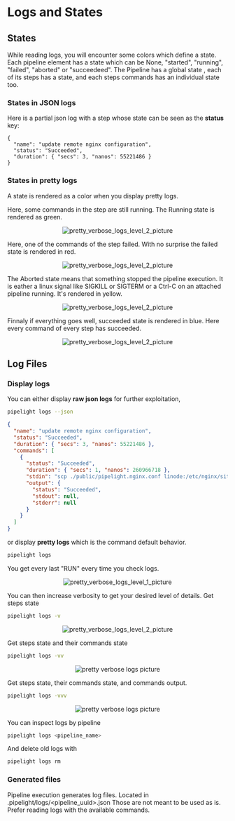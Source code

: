 # Logs and States

## States

While reading logs, you will encounter some colors which define a state.
Each pipeline element has a state which can be None, "started", "running", "failed", "aborted" or "succeedeed".
The Pipeline has a global state , each of its steps has a state,
and each steps commands has an individual state too.

### States in JSON logs

Here is a partial json log with a step whose state can be seen as the **status** key:

```json{3}
{
  "name": "update remote nginx configuration",
  "status": "Succeeded",
  "duration": { "secs": 3, "nanos": 55221486 }
}
```

### States in pretty logs

A state is rendered as a color when you display pretty logs.

Here, some commands in the step are still running.
The Running state is rendered as green.

<p align="center">
  <img class="terminal" src="/images/running_log_level_2.png" alt="pretty_verbose_logs_level_2_picture">
</p>

Here, one of the commands of the step failed.
With no surprise the failed state is rendered in red.

<p align="center">
  <img class="terminal" src="/images/failed_log_level_2.png" alt="pretty_verbose_logs_level_2_picture">
</p>

The Aborted state means that something stopped the pipeline execution.
It is eather a linux signal like SIGKILL or SIGTERM or a Ctrl-C on an attached pipeline running.
It's rendered in yellow.

<p align="center">
  <img class="terminal" src="/images/aborted_log_level_2.png" alt="pretty_verbose_logs_level_2_picture">
</p>

Finnaly if everything goes well, succeeded state is rendered in blue.
Here every command of every step has succeeded.

<p align="center">
  <img class="terminal" src="/images/log_level_2.png" alt="pretty_verbose_logs_level_2_picture">
</p>

## Log Files

### Display logs

You can either display **raw json logs** for further exploitation,

```sh
pipelight logs --json
```

```json
{
  "name": "update remote nginx configuration",
  "status": "Succeeded",
  "duration": { "secs": 3, "nanos": 55221486 },
  "commands": [
    {
      "status": "Succeeded",
      "duration": { "secs": 1, "nanos": 260966718 },
      "stdin": "scp ./public/pipelight.nginx.conf linode:/etc/nginx/sites-enabled/pipelight.conf",
      "output": {
        "status": "Succeeded",
        "stdout": null,
        "stderr": null
      }
    }
  ]
}
```

or display **pretty logs** which is the command default behavior.

```sh
pipelight logs
```

You get every last "RUN" every time you check logs.

<p align="center">
  <img class="terminal" src="/images/log_level_1.png" alt="pretty_verbose_logs_level_1_picture">
</p>

You can then increase verbosity to get your desired level of details.
Get steps state

```sh
pipelight logs -v
```

<p align="center">
  <img class="terminal" src="/images/log_level_2.png" alt="pretty_verbose_logs_level_2_picture">
</p>

Get steps state and their commands state

```sh
pipelight logs -vv
```

<p align="center">
  <img class="terminal" src="/images/log_level_3.png" alt="pretty verbose logs picture">
</p>

Get steps state, their commands state, and commands output.

```sh
pipelight logs -vvv
```

<p align="center">
  <img class="terminal" src="/images/log_level_4.png" alt="pretty verbose logs picture">
</p>

You can inspect logs by pipeline

```sh
pipelight logs <pipeline_name>
```

And delete old logs with

```sh
pipelight logs rm
```

### Generated files

Pipeline execution generates log files.
Located in .pipelight/logs/<pipeline_uuid>.json
Those are not meant to be used as is.
Prefer reading logs with the available commands.
